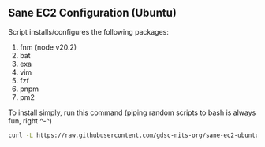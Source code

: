 ## Sane EC2 Configuration (Ubuntu)

Script installs/configures the following packages:

1. fnm (node v20.2)
2. bat
3. exa
4. vim
5. fzf
6. pnpm
7. pm2

To install simply, run this command (piping random scripts to bash is always fun, right ^-^)

```sh
curl -L https://raw.githubusercontent.com/gdsc-nits-org/sane-ec2-ubuntu/main/setup.sh | bash
```
